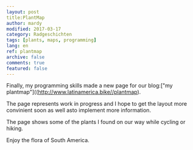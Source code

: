 ```yaml
---
layout: post
title:PlantMap
author: mardy
modified: 2017-03-17
category: Radgeschichten
tags: [plants, maps, programming]
lang: en
ref: plantmap
archive: false
comments: true
featured: false
---
```


Finally, my programming skills made a new page for our blog:["my plantmap"]((http://www.latinamerica.bike//plantmap).

The page represents work in progress and I hope to get the layout more convinient soon as well asto implement more information.

The page shows some of the plants I found on our way while cycling or hiking. 

Enjoy the flora of South America.